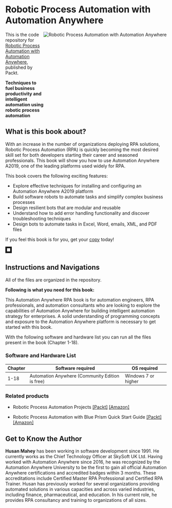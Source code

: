 # Robotic Process Automation with Automation Anywhere

<a href="https://www.packtpub.com/product/robotic-process-automation-with-automation-anywhere/9781839215650?utm_source=github&utm_medium=repository&utm_campaign=9781839215650"><img src="https://static.packt-cdn.com/products/9781839215650/cover/smaller" alt="Robotic Process Automation with Automation Anywhere" height="256px" align="right"></a>

This is the code repository for [Robotic Process Automation with Automation Anywhere](https://www.packtpub.com/product/robotic-process-automation-with-automation-anywhere/9781839215650?utm_source=github&utm_medium=repository&utm_campaign=9781839215650), published by Packt.

**Techniques to fuel business productivity and intelligent automation using robotic process automation**

## What is this book about?
With an increase in the number of organizations deploying RPA solutions, Robotic Process Automation (RPA) is quickly becoming the most desired skill set for both developers starting their career and seasoned professionals. This book will show you how to use Automation Anywhere A2019, one of the leading platforms used widely for RPA.

This book covers the following exciting features: 
* Explore effective techniques for installing and configuring an Automation Anywhere A2019 platform
* Build software robots to automate tasks and simplify complex business processes
* Design resilient bots that are modular and reusable
* Understand how to add error handling functionality and discover troubleshooting techniques
* Design bots to automate tasks in Excel, Word, emails, XML, and PDF files

If you feel this book is for you, get your [copy](https://www.amazon.com/dp/1839215658) today!

<a href="https://www.packtpub.com/?utm_source=github&utm_medium=banner&utm_campaign=GitHubBanner"><img src="https://raw.githubusercontent.com/PacktPublishing/GitHub/master/GitHub.png" 
alt="https://www.packtpub.com/" border="5" /></a>


## Instructions and Navigations
All of the files are organized in the repository.

**Following is what you need for this book:**

This Automation Anywhere RPA book is for automation engineers, RPA professionals, and automation consultants who are looking to explore the capabilities of Automation Anywhere for building intelligent automation strategy for enterprises. A solid understanding of programming concepts and exposure to the Automation Anywhere platform is necessary to get started with this book.

With the following software and hardware list you can run all the files present in the book (Chapter 1-18).

### Software and Hardware List

| Chapter  | Software required                               | OS required                        |
| -------- | ----------------------------------------------  | -----------------------------------|
| 1-18     | Automation Anywhere (Community Edition is free) | Windows 7 or higher                |



### Related products <Other books you may enjoy>
* Robotic Process Automation Projects [[Packt]](https://www.packtpub.com/product/robotic-process-automation-projects/9781839217357?utm_source=github&utm_medium=repository&utm_campaign=9781839217357) [[Amazon]](https://www.amazon.com/dp/1839217359)

* Robotic Process Automation with Blue Prism Quick Start Guide [[Packt]](https://www.packtpub.com/product/robotic-process-automation-with-blue-prism-quick-start-guide/9781789610444?utm_source=github&utm_medium=repository&utm_campaign=9781789610444) [[Amazon]](https://www.amazon.com/dp/1789610443)

## Get to Know the Author
**Husan Mahey**
has been working in software development since 1991. He currently works as the Chief Technology Officer at SkySoft UK Ltd. Having worked with Automation Anywhere since 2016, he was recognized by the Automation Anywhere University to be the first to gain all official Automation Anywhere certifications and accredited badges within 3 months. These accreditations include Certified Master RPA Professional and Certified RPA Trainer.
Husan has previously worked for several organizations providing automated solutions in various capacities and across varied industries, including finance, pharmaceutical, and education. In his current role, he provides RPA consultancy and training to organizations of all sizes.



